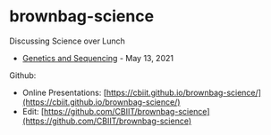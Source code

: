 # brownbag-science
Discussing Science over Lunch

* [Genetics and Sequencing](https://cbiit.github.io/brownbag-science/01-genetics-and-sequencing/) - May 13, 2021


Github:
* Online Presentations: [https://cbiit.github.io/brownbag-science/](https://cbiit.github.io/brownbag-science/)
* Edit: [https://github.com/CBIIT/brownbag-science](https://github.com/CBIIT/brownbag-science)

